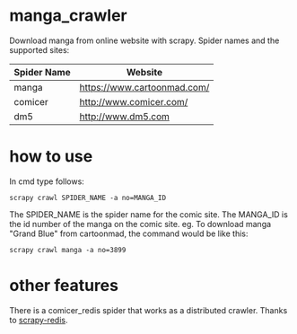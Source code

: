 # manga_crawler
Download manga from online website with scrapy.
Spider names and the supported sites:

| Spider Name | Website |
| ------ | ------ |
| manga | https://www.cartoonmad.com/ | 
| comicer | http://www.comicer.com/ | 
| dm5 | http://www.dm5.com | 

# how to use
In cmd type follows:
```
scrapy crawl SPIDER_NAME -a no=MANGA_ID
```
The SPIDER_NAME is the spider name for the comic site.
The MANGA_ID is the id number of the manga on the comic site.
eg. To download manga "Grand Blue" from cartoonmad, the command would be like this:
```
scrapy crawl manga -a no=3899
```

# other features
There is a comicer_redis spider that works as a distributed crawler. Thanks to [scrapy-redis](https://github.com/rmax/scrapy-redis/).